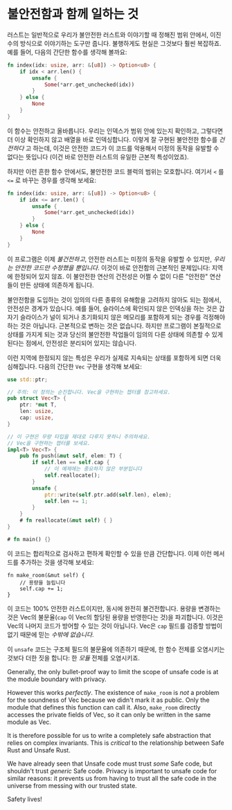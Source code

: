 # 불안전함과 함께 일하는 것

러스트는 일반적으로 우리가 불안전한 러스트와 이야기할 때 정해진 범위 안에서, 이진수의 방식으로 이야기하는 도구만 줍니다. 불행하게도 현실은 그것보다 훨씬 복잡하죠. 예를 들어, 다음의 간단한 함수를 생각해 볼까요:

```rust
fn index(idx: usize, arr: &[u8]) -> Option<u8> {
    if idx < arr.len() {
        unsafe {
            Some(*arr.get_unchecked(idx))
        }
    } else {
        None
    }
}
```

이 함수는 안전하고 올바릅니다. 우리는 인덱스가 범위 안에 있는지 확인하고, 그렇다면 더 이상 확인하지 않고 배열을 바로 인덱싱합니다. 이렇게 잘 구현된 불안전한 함수를 *건전하다* 고 하는데, 
이것은 안전한 코드가 이 코드를 악용해서 미정의 동작을 유발할 수 없다는 뜻입니다 (이건 바로 안전한 러스트의 유일한 근본적 특성이었죠).

하지만 이런 흔한 함수 안에서도, 불안전한 코드 블럭의 범위는 모호합니다. 여기서 `<` 를 `<=` 로 바꾸는 경우를 생각해 보세요:

```rust
fn index(idx: usize, arr: &[u8]) -> Option<u8> {
    if idx <= arr.len() {
        unsafe {
            Some(*arr.get_unchecked(idx))
        }
    } else {
        None
    }
}
```

이 프로그램은 이제 *불건전하고*, 안전한 러스트는 미정의 동작을 유발할 수 있지만, *우리는 안전한 코드만 수정했을 뿐입니다*. 이것이 바로 안전함의 근본적인 문제입니다: 지역에 한정되어 있지 않죠. 
이 불안전한 연산의 건전성은 어쩔 수 없이 다른 "안전한" 연산들이 만든 상태에 의존하게 됩니다.

불안전함을 도입하는 것이 임의의 다른 종류의 유해함을 고려하지 않아도 되는 점에서, 안전성은 경계가 있습니다. 예를 들어, 슬라이스에 확인되지 않은 인덱싱을 하는 것은 갑자기 슬라이스가 널이 되거나 초기화되지 않은 메모리를 포함하게 되는 경우를 걱정해야 하는 것은 아닙니다. 근본적으로 변하는 것은 없습니다. 하지만 프로그램이 본질적으로 상태를 가지게 되는 것과 당신의 불안전한 작업들이 임의의 다른 상태에 의존할 수 있게 된다는 점에서, 안전성은 분리되어 있지는 않습니다.

이런 지역에 한정되지 않는 특성은 우리가 실제로 지속되는 상태를 포함하게 되면 더욱 심해집니다. 다음의 간단한 `Vec` 구현을 생각해 보세요: 

```rust
use std::ptr;

// 주의: 이 정의는 순진합니다. Vec을 구현하는 챕터를 참고하세요.
pub struct Vec<T> {
    ptr: *mut T,
    len: usize,
    cap: usize,
}

// 이 구현은 무량 타입을 제대로 다루지 못하니 주의하세요.
// Vec을 구현하는 챕터를 보세요.
impl<T> Vec<T> {
    pub fn push(&mut self, elem: T) {
        if self.len == self.cap {
            // 이 예제에는 중요하지 않은 부분입니다
            self.reallocate();
        }
        unsafe {
            ptr::write(self.ptr.add(self.len), elem);
            self.len += 1;
        }
    }
    # fn reallocate(&mut self) { }
}

# fn main() {}
```

이 코드는 합리적으로 검사하고 편하게 확인할 수 있을 만큼 간단합니다. 이제 이런 메서드를 추가하는 것을 생각해 보세요: 

<!-- ignore: simplified code -->
```rust,ignore
fn make_room(&mut self) {
    // 용량을 늘립니다
    self.cap += 1;
}
```

이 코드는 100% 안전한 러스트이지만, 동시에 완전히 불건전합니다. 용량을 변경하는 것은 Vec의 불문율(`cap` 이 Vec의 할당된 용량을 반영한다는 것)을 파괴합니다. 이것은 Vec의 나머지 코드가 방어할 수 있는 것이 아닙니다. Vec은 `cap` 필드를 검증할 방법이 없기 때문에 믿는 *수밖에 없습니다*.

이 `unsafe` 코드는 구조체 필드의 불문율에 의존하기 때문에, 한 함수 전체를 오염시키는 것보다 더한 짓을 합니다: 한 *모듈* 전체를 오염시키죠. 

Generally, the only bullet-proof way to limit the scope of unsafe code is at the
module boundary with privacy.

However this works *perfectly*. The existence of `make_room` is *not* a
problem for the soundness of Vec because we didn't mark it as public. Only the
module that defines this function can call it. Also, `make_room` directly
accesses the private fields of Vec, so it can only be written in the same module
as Vec.

It is therefore possible for us to write a completely safe abstraction that
relies on complex invariants. This is *critical* to the relationship between
Safe Rust and Unsafe Rust.

We have already seen that Unsafe code must trust *some* Safe code, but shouldn't
trust *generic* Safe code. Privacy is important to unsafe code for similar reasons:
it prevents us from having to trust all the safe code in the universe from messing
with our trusted state.

Safety lives!
